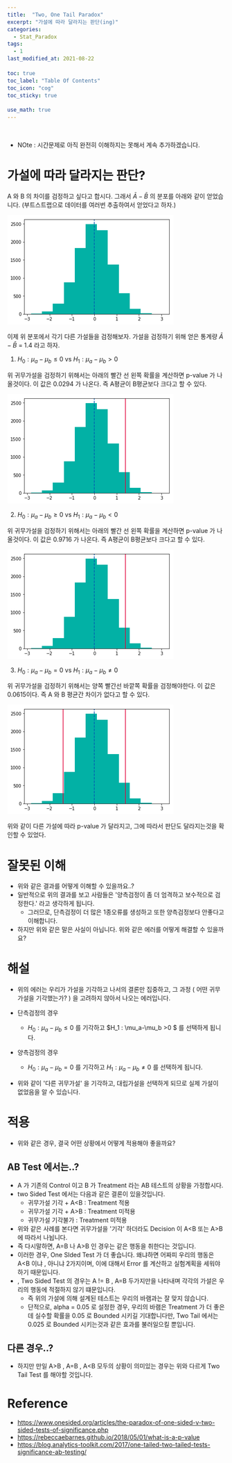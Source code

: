 ```yaml
---
title:  "Two, One Tail Paradox"
excerpt: "가설에 따라 달라지는 판단(ing)"
categories:
  - Stat_Paradox
tags:
  - 1
last_modified_at: 2021-08-22

toc: true
toc_label: "Table Of Contents"
toc_icon: "cog"
toc_sticky: true

use_math: true
---
```


<br>

- NOte : 시간문제로 아직 완전히 이해하지는 못해서 계속 추가하겠습니다.

# 가설에 따라 달라지는 판단?

A 와 B 의 차이를 검정하고 싶다고 합시다. 그래서 $\bar{A} - \bar{B}$ 의 분포를 아래와 같이 얻었습니다.  (부트스트랩으로 데이터를 여러번 추출하여서 얻었다고 하자.)

![png](/assets/images/{Statistic}/2_1.png)

이제 위 분포에서 각기 다른 가설들을 검정해보자. 가설을 검정하기 위해 얻은 통계량 $\bar{A} - \bar{B}$  = 1.4 라고 하자. 

1. $H_0 : \mu_a - \mu_b \le 0$  vs $H_1 : \mu_a-\mu_b >0$

위 귀무가설을 검정하기 위해서는 아래의 빨간 선 왼쪽 확률을 계산하면 p-value 가 나올것이다. 이 값은 0.0294 가 나온다. 즉 A평균이 B평균보다 크다고 할 수 있다.

![png](/assets/images/{Statistic}/2_2.png)

2. $H_0 : \mu_a - \mu_b \ge 0$  vs $H_1 : \mu_a-\mu_b <0$

위 귀무가설을 검정하기 위해서는 아래의 빨간 선 왼쪽 확률을 계산하면 p-value 가 나올것이다. 이 값은 0.9716 가 나온다. 즉 A평균이 B평균보다 크다고 할 수 있다.

![png](/assets/images/{Statistic}/2_3.png)

3. $H_0 : \mu_a - \mu_b = 0$  vs $H_1 : \mu_a-\mu_b \not=0$

위 귀무가설을 검정하기 위해서는 양쪽 빨간선 바깥쪽 확률을 검정해야한다. 이 값은 0.0615이다. 즉 A 와 B 평균간 차이가 없다고 할 수 있다.

![png](/assets/images/{Statistic}/2_4.png)

위와 같이 다른 가설에 따라 p-value 가 달라지고, 그에 따라서 판단도 달라지는것을 확인할 수 있었다. 

# 잘못된 이해

- 위와 같은 결과를 어떻게 이해할 수 있을까요..? 
- 일반적으로 위의 결과를 보고 사람들은 '양측검정이 좀 더 엄격하고 보수적으로 검정한다.' 라고 생각하게 됩니다.
  - 그러므로, 단측검정이 더 많은 1종오류를 생성하고 또한 양측검정보다 안좋다고 이해합니다. 
- 하지만 위와 같은 말은 사실이 아닙니다. 위와 같은 에러를 어떻게 해결할 수 있을까요? 

# 해설

- 위의 에러는 우리가 가설을 기각하고 나서의 결론만 집중하고, 그 과정 ( 어떤 귀무가설을 기각했는가? ) 을 고려하지 않아서 나오는 에러입니다.

- 단측검정의 경우
  - $H_0 : \mu_a - \mu_b \le 0$  를 기각하고 $H_1 : \mu_a-\mu_b >0 $ 를 선택하게 됩니다.
- 양측검정의 경우 
  - $H_0 : \mu_a - \mu_b = 0$  를 기각하고 $H_1 : \mu_a-\mu_b \not=0$ 를 선택하게 됩니다.
- 위와 같이 '다른 귀무가설' 을 기각하고, 대립가설을 선택하게 되므로 실제 가설이 없었음을 알 수 있습니다.

# 적용

- 위와 같은 경우, 결국 어떤 상황에서 어떻게 적용해야 좋을까요? 

## AB Test 에서는..?

- A 가 기존의 Control 이고 B 가 Treatment 라는 AB 테스트의 상황을 가정합시다.
- two Sided Test 에서는 다음과 같은 결론이 있을것입니다.
  - 귀무가설 기각 + A<B  : Treatment 적용
  - 귀무가설 기각 + A>B  : Treatment 미적용
  - 귀무가설 기각불가 : Treatment 미적용
- 위와 같은 사례를 본다면 귀무가설을 '기각' 하더라도 Decision 이 A<B 또는 A>B 에 따라서 나뉩니다. 
- 즉 다시말하면, A=B 나 A>B 인 경우는 같은 행동을 취한다는 것입니다. 
- 이러한 경우, One SIded Test 가 더 좋습니다. 왜냐하면 어짜피 우리의 행동은 A<B  이냐 , 아니냐 2가지이며, 이에 대해서 Error 를 계산하고 실험계획을 세워야 하기 때문입니다. 
- , Two Sided Test 의 경우는 A != B , A=B 두가지만을 나타내며 각각의 가설은 우리의 행동에 적절하지 않기 떄문입니다.
  - 즉 위의 가설에 의해 설계된 테스트는 우리의 바램과는 잘 맞지 않습니다.
  - 단적으로, alpha = 0.05 로 설정한 경우, 우리의 바램은 Treatment 가 더 좋은데 실수할 확률을 0.05 로 Bounded 시키길 기대합니다만, Two Tail 에서는 0.025 로 Bounded 시키는것과 같은 효과를 불러일으킬 뿐입니다.

## 다른 경우..?

- 하지만 만일 A>B , A=B , A<B 모두의 상황이 의미있는 경우는 위와 다르게 Two Tail Test 를 해야할 것입니다.

# Reference

- https://www.onesided.org/articles/the-paradox-of-one-sided-v-two-sided-tests-of-significance.php
- https://rebeccaebarnes.github.io/2018/05/01/what-is-a-p-value
- https://blog.analytics-toolkit.com/2017/one-tailed-two-tailed-tests-significance-ab-testing/
